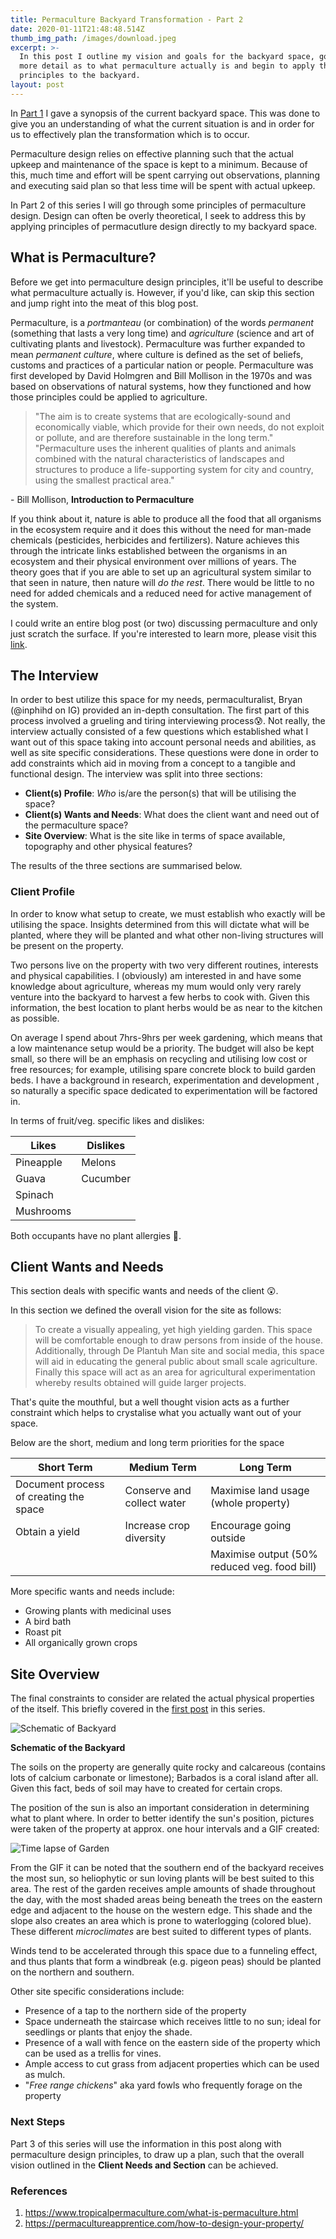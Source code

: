 ```yaml
---
title: Permaculture Backyard Transformation - Part 2
date: 2020-01-11T21:48:48.514Z
thumb_img_path: /images/download.jpeg
excerpt: >-
  In this post I outline my vision and goals for the backyard space, go into
  more detail as to what permaculture actually is and begin to apply those
  principles to the backyard. 
layout: post
---
```

In [Part 1](https://www.deplantuhman.com/posts/permaculture-backyard-transformation-part-1/) I gave a synopsis of the current backyard space. This was done  to give you an understanding of what the current situation is and in order for us to effectively plan the transformation which is to occur. 

Permaculture design relies on effective planning such that the actual upkeep and maintenance of the space is kept to a minimum. Because of this, much time and effort will be spent carrying out observations, planning and executing said plan so that less time will be spent with actual upkeep.   

In Part 2 of this series I will go through some principles of permaculture design. Design can often be overly theoretical, I seek to address this by applying principles of permacutlure design directly to my backyard space. 

## What is Permaculture?

Before we get into permaculture design principles, it'll be useful to describe what permaculture actually is. However, if you'd like, can skip this section and jump right into the meat of this blog post.

Permaculture, is a *portmanteau* (or combination) of the words *permanent* (something that lasts a very long time) and *agriculture* (science and art of cultivating plants and livestock). Permaculture was further expanded to mean *permanent culture*, where culture is defined as the set of beliefs, customs and practices of a particular nation or people. Permaculture was first developed by David Holmgren and Bill Mollison in the 1970s and was based on observations of natural systems, how they functioned and how those principles could be applied to agriculture. 

> "The aim is to create systems that are ecologically-sound and economically viable, which provide for their own needs, do not exploit or pollute, and are therefore sustainable in the long term."  "Permaculture uses the inherent qualities of plants and animals combined with the natural characteristics of landscapes and structures to produce a life-supporting system for city and country, using the smallest practical area."

\- Bill Mollison, **Introduction to Permaculture** 

If you think about it, nature is able to produce all the food that all organisms in the ecosystem require and it does this without the need for man-made chemicals (pesticides, herbicides and fertilizers). Nature achieves this through the intricate links established between the organisms in an ecosystem and their physical environment over millions of years. The theory goes that if you are able to set up an agricultural system similar to that seen in nature, then nature will *do the rest*. There would be little to no need for added chemicals and a reduced need for active management of the system.  

I could write an entire blog post (or two) discussing permaculture and only just scratch the surface. If you're interested to learn more, please visit this [link](https://www.tropicalpermaculture.com/permaculture-principles.html).

## The Interview

In order to best utilize this space for my needs, permaculturalist, Bryan (@inphihd on IG) provided an in-depth consultation. The first part of this process involved a grueling and tiring interviewing process😰. Not really, the interview actually consisted of a few questions which established what I want out of this space taking into account personal needs and abilities, as well as site specific considerations. These questions were done in order to add constraints which aid in moving from a concept to a tangible and functional design. The interview was split into three sections:

* **Client(s) Profile**: *Who* is/are the person(s) that will be utilising the space?
* **Client(s) Wants and Needs**: What does the client want and need out of the permaculture space?
* **Site Overview**: What is the site like in terms of space available, topography and other physical features?

The results of the three sections are summarised below.

### Client Profile

In order to know what setup to create, we must establish who exactly will be utilising the space. Insights determined from this will dictate what will be planted, where they will be planted and what other non-living structures will be present on the property. 

Two persons live on the property with two very different routines, interests and physical capabilities. I (obviously) am interested in and have some knowledge about agriculture, whereas my mum would only very rarely venture into the backyard to harvest a few herbs to cook with. Given this information, the best location to plant herbs would be as near to the kitchen as possible. 

On average I spend about 7hrs-9hrs per week gardening, which means that a low maintenance setup would be a priority. The budget will also be kept small, so there will be an emphasis on recycling and utilising low cost or free resources; for example, utilising spare concrete block to build garden beds. I have a background in research, experimentation and development , so naturally a specific space dedicated to experimentation will be factored in. 

In terms of fruit/veg. specific likes and dislikes:

| Likes     | Dislikes |
| --------- | -------- |
| Pineapple | Melons   |
| Guava     | Cucumber |
| Spinach   |          |
| Mushrooms |          |

Both occupants have no plant allergies 🙌.

## Client Wants and Needs

This section deals with specific wants and needs of the client 😲. 

In this section we defined the overall vision for the site as follows:

> To create a visually appealing, yet high yielding garden. This space will be comfortable enough to draw persons from inside of the house. Additionally, through De Plantuh Man site and social media, this space will aid in educating the general public about small scale agriculture. Finally this space will act as an area for agricultural experimentation whereby results obtained will guide larger projects.

That's quite the mouthful, but a well thought vision acts as a further constraint which helps to crystalise what you actually want out of your space. 

Below are the short, medium and long term priorities for the space

| Short Term                             | Medium Term                | Long Term                                    |
| -------------------------------------- | -------------------------- | -------------------------------------------- |
| Document process of creating the space | Conserve and collect water | Maximise land usage (whole property)         |
| Obtain a yield                         | Increase crop diversity    | Encourage going outside                      |
|                                        |                            | Maximise output (50% reduced veg. food bill) |

More specific wants and needs include:

* Growing plants with medicinal uses
* A bird bath
* Roast pit
* All organically grown crops

## Site Overview

The final constraints to consider are related the actual physical properties of the itself. This briefly covered in the [first post](https://www.deplantuhman.com/posts/permaculture-backyard-transformation-part-1/) in this series. 



![Schematic of Backyard](/images/download.jpeg "Schematic of Backyard")

<p class="img-title"> <strong>Schematic of the Backyard </strong></p>

The soils on the property are generally quite rocky and calcareous (contains lots of calcium carbonate or limestone); Barbados is a coral island after all. Given this fact, beds of soil may have to created for certain crops. 

The position of the sun is also an important consideration in determining what to plant where. In order to better identify the sun's position, pictures were taken of the property at approx. one hour intervals and a GIF created:

![Time lapse of Garden](/images/timelapse.gif "Time lapse of Garden")

From the GIF it can be noted that the southern end of the backyard receives the most sun, so heliophytic or sun loving plants will be best suited to this area. The rest of the garden receives ample amounts of shade throughout the day, with the most shaded areas being beneath the trees on the eastern edge and adjacent to the house on the western edge. This shade and the slope also creates an area which is prone to waterlogging (colored blue). These different *microclimates* are best suited to different types of plants.

Winds tend to be accelerated through this space due to a funneling effect, and thus plants that form a windbreak (e.g. pigeon peas) should be planted on the northern and southern.

Other site specific considerations include:

* Presence of a tap to the northern side of the property
* Space underneath the staircase which receives little to no sun; ideal for seedlings or plants that enjoy the shade. 
* Presence of a wall with fence on the eastern side of the property which can be used as a trellis for vines.
* Ample access to cut grass from adjacent properties which can be used as mulch. 
* "*Free range chickens*" aka yard fowls who frequently forage on the property

### Next Steps

Part 3 of this series will use the information in this post along with permaculture design principles, to draw up a plan, such that the overall vision outlined in the **Client Needs and Section** can be achieved. 

### References

1. https://www.tropicalpermaculture.com/what-is-permaculture.html
2. https://permacultureapprentice.com/how-to-design-your-property/
